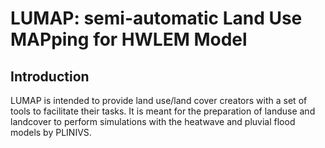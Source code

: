 # LUMAP: semi-automatic Land Use MAPping for HWLEM Model
## Introduction
LUMAP is intended to provide land use/land cover creators with a set of tools to facilitate their tasks. It is meant for the preparation of landuse and landcover to perform simulations with the heatwave and pluvial flood models by PLINIVS.
